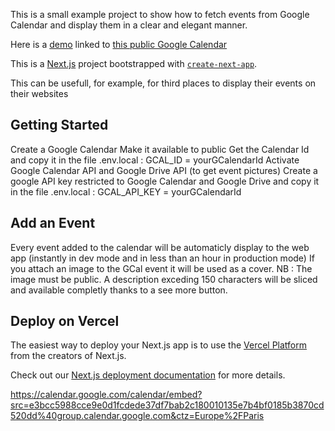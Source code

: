 This is a small example project to show how to fetch events from Google Calendar and display them in a clear and elegant manner.

Here is a [demo](https://google-calendar-display.vercel.app/) linked to [this public Google Calendar](https://calendar.google.com/calendar/embed?src=e3bcc5988cce9e0d1fcdede37df7bab2c180010135e7b4bf0185b3870cd520dd%40group.calendar.google.com&ctz=Europe%2FParis)

This is a [Next.js](https://nextjs.org/) project bootstrapped with [`create-next-app`](https://github.com/vercel/next.js/tree/canary/packages/create-next-app).

This can be usefull, for example, for third places to display their events on their websites

## Getting Started

Create a Google Calendar
Make it available to public
Get the Calendar Id and copy it in the file .env.local : GCAL_ID = yourGCalendarId
Activate Google Calendar API and Google Drive API (to get event pictures)
Create a google API key restricted to Google Calendar and Google Drive and copy it in the file .env.local : GCAL_API_KEY = yourGCalendarId

## Add an Event

Every event added to the calendar will be automaticly display to the web app (instantly in dev mode and in less than an hour in production mode)
If you attach an image to the GCal event it will be used as a cover. NB : The image must be public.
A description exceding 150 characters will be sliced and available completly thanks to a see more button.

## Deploy on Vercel

The easiest way to deploy your Next.js app is to use the [Vercel Platform](https://vercel.com/new?utm_medium=default-template&filter=next.js&utm_source=create-next-app&utm_campaign=create-next-app-readme) from the creators of Next.js.

Check out our [Next.js deployment documentation](https://nextjs.org/docs/deployment) for more details.

https://calendar.google.com/calendar/embed?src=e3bcc5988cce9e0d1fcdede37df7bab2c180010135e7b4bf0185b3870cd520dd%40group.calendar.google.com&ctz=Europe%2FParis
